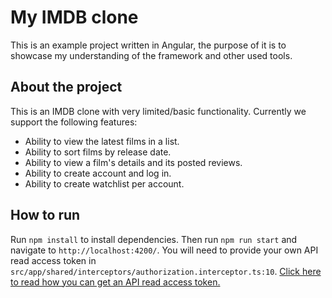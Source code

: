 # My IMDB clone

This is an example project written in Angular, the purpose of it is to showcase my understanding of the framework and other used tools.

## About the project

This is an IMDB clone with very limited/basic functionality. Currently we support the following features:

- Ability to view the latest films in a list.
- Ability to sort films by release date.
- Ability to view a film's details and its posted reviews.
- Ability to create account and log in.
- Ability to create watchlist per account.

## How to run

Run `npm install` to install dependencies. Then run `npm run start` and navigate to `http://localhost:4200/`. You will need to provide your own API read access token in `src/app/shared/interceptors/authorization.interceptor.ts:10`. [Click here to read how you can get an API read access token.](https://developers.themoviedb.org/3/getting-started/authentication)
